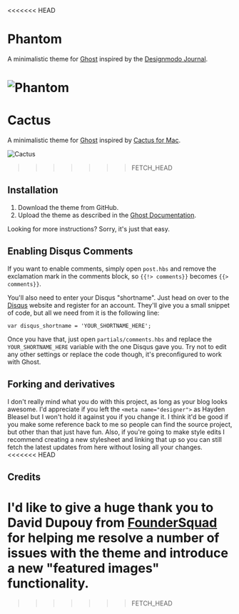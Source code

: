 <<<<<<< HEAD
# Phantom

A minimalistic theme for [Ghost](https://ghost.org/) inspired by the [Designmodo Journal](http://journal.designmodo.com/).

![Phantom](assets/images/mockup.jpg)
=======
# Cactus

A minimalistic theme for [Ghost](https://ghost.org/) inspired by [Cactus for Mac](http://cactusformac.com/).

![Cactus](assets/images/mockup.jpg)
>>>>>>> FETCH_HEAD

## Installation

1. Download the theme from GitHub.
2. Upload the theme as described in the [Ghost Documentation](http://docs.ghost.org/usage/settings/).

Looking for more instructions? Sorry, it's just that easy.

## Enabling Disqus Comments

If you want to enable comments, simply open `post.hbs` and remove the exclamation mark in the comments block, so `{{!> comments}}` becomes `{{> comments}}`.

You'll also need to enter your Disqus "shortname". Just head on over to the [Disqus](http://disqus.com/) website and register for an account. They'll give you a small snippet of code, but all we need from it is the following line:

    var disqus_shortname = 'YOUR_SHORTNAME_HERE';

Once you have that, just open `partials/comments.hbs` and replace the `YOUR_SHORTNAME_HERE` variable with the one Disqus gave you. Try not to edit any other settings or replace the code though, it's preconfigured to work with Ghost.

## Forking and derivatives

I don't really mind what you do with this project, as long as your blog looks awesome. I'd appreciate if you left the `<meta name="designer">` as Hayden Bleasel but I won't hold it against you if you change it. I think it'd be good if you make some reference back to me so people can find the source project, but other than that just have fun. Also, if you're going to make style edits I recommend creating a new stylesheet and linking that up so you can still fetch the latest updates from here without losing all your changes.
<<<<<<< HEAD

## Credits

I'd like to give a huge thank you to David Dupouy from [FounderSquad](http://foundersquad.com/en/articles/) for helping me resolve a number of issues with the theme and introduce a new "featured images" functionality.
=======
>>>>>>> FETCH_HEAD
